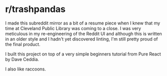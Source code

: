 # r/trashpandas

I made this subreddit mirror as a bit of a resume piece when I knew that my time at Cleveland Public Library was coming to a close.  I was very meticulous in my re-engineering of the Reddit UI and although this is written in an older style and I hadn't yet discovered linting, I'm still pretty proud of the final product.

I built this project on top of a very simple beginners tutorial from Pure React by Dave Ceddia.

I also like raccoons.
